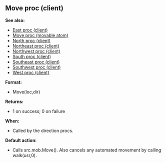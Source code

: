 ## Move proc (client)
**See also:**
*   [East proc (client)](/client/proc/East)
*   [Move proc (movable atom)](/atom/movable/proc/Move)
*   [North proc (client)](/client/proc/North)
*   [Northeast proc (client)](/client/proc/Northeast)
*   [Northwest proc (client)](/client/proc/Northwest)
*   [South proc (client)](/client/proc/South)
*   [Southeast proc (client)](/client/proc/Southeast)
*   [Southwest proc (client)](/client/proc/Southwest)
*   [West proc (client)](/client/proc/West)
<!-- -->
**Format:**
*   Move(loc,dir)
<!-- -->
**Returns:**
*   1 on success; 0 on failure
<!-- -->
**When:**
*   Called by the direction procs.
<!-- -->
**Default action:**
*   Calls src.mob.Move(). Also cancels any automated movement by calling
    walk(usr,0).